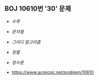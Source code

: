 ## BOJ 10610번 '30' 문제 

* _수학_
* _문자열_
* _그리디 알고리즘_
* _정렬_
* _정수론_

* https://www.acmicpc.net/problem/10610

